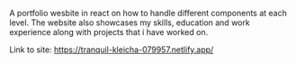 A portfolio wesbite in react on how to handle different components at each level.
The website also showcases my skills, education and work experience along with projects that i have worked on.


Link to site: https://tranquil-kleicha-079957.netlify.app/
